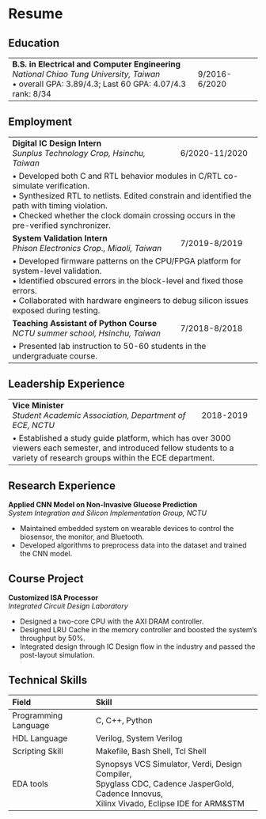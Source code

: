 # Resume

## Education
<table style="max-width: 100%; ">
  <tr>
    <td><b>B.S. in Electrical and Computer Engineering</b><br><i>National Chiao Tung University, Taiwan</i><br> •	overall GPA: 3.89/4.3; Last 60 GPA: 4.07/4.3 rank: 8/34</td>
    <td>9/2016-6/2020</td>
  </tr>
</table>

## Employment
<table>
  <tr>
    <td><b>Digital IC Design Intern</b><br><i>Sunplus Technology Crop, Hsinchu, Taiwan</i></td>
    <td>6/2020-11/2020</td>
  </tr>
  <tr>
    <td colspan="2">
•	Developed both C and RTL behavior modules in C/RTL co-simulate verification.<br>
• Synthesized RTL to netlists. Edited constrain and identified the path with timing violation.<br>
• Checked whether the clock domain crossing occurs in the pre-verified synchronizer.
    </td>
  </tr>
  <tr>
    <td><b>System Validation Intern</b><br><i>Phison Electronics Crop., Miaoli, Taiwan</i></td>
    <td>7/2019-8/2019</td>
  </tr>
    <tr>
    <td colspan="2">
•	Developed firmware patterns on the CPU/FPGA platform for system-level validation.<br>
•	Identified obscured errors in the block-level and fixed those errors.<br>
•	Collaborated with hardware engineers to debug silicon issues exposed during testing.
    </td>
  </tr>
  <tr>
    <td><b>Teaching Assistant of Python Course</b><br><i>NCTU summer school, Hsinchu, Taiwan</i></td>
    <td>7/2018-8/2018</td>
  </tr>
  <tr>
  <td colspan="2">
•	Presented lab instruction to 50-60 students in the undergraduate course.
  </td>
  </tr>
</table>

## Leadership Experience
<table>
  <tr>
    <td><b>Vice Minister</b><br><i>Student Academic Association, Department of ECE, NCTU</i></td>
    <td>2018-2019</td>
  </tr>
  <tr>
  <td colspan="2">
•	Established a study guide platform, which has over 3000 viewers each semester, and introduced fellow students to a variety of research groups within the ECE department.
  </td>
  </tr>
</table>

## Research Experience

**Applied CNN Model on Non-Invasive Glucose Prediction**<br>*System Integration and Silicon Implementation Group, NCTU*
-	Maintained embedded system on wearable devices to control the biosensor, the monitor, and Bluetooth.
-	Developed algorithms to preprocess data into the dataset and trained the CNN model.

## Course Project

**Customized ISA Processor**<br>*Integrated Circuit Design Laboratory*
-	Designed a two-core CPU with the AXI DRAM controller.
-	Designed LRU Cache in the memory controller and boosted the system’s throughput by 50%.
-	Integrated design through IC Design flow in the industry and passed the post-layout simulation.

## Technical Skills

| Field | Skill | |
|:-------------|:------------------|:------|
| Programming Language        | C, C++, Python          |  |
| HDL Language           | Verilog, System Verilog |   |
| Scripting Skill | Makefile, Bash Shell, Tcl Shell   |   |
| EDA tools           | Synopsys VCS Simulator, Verdi, Design Compiler, <br>Spyglass CDC, Cadence JasperGold, Cadence Innovus, <br>Xilinx Vivado, Eclipse IDE for ARM&STM     |    |